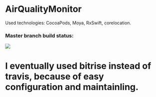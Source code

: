 # AirQualityMonitor

Used technologies: CocoaPods, Moya, RxSwift, corelocation.

### Master branch build status:
![](https://travis-ci.org/klotor13/AirQualityMonitor.svg?branch=master)

# I eventually used bitrise instead of travis, because of easy configuration and maintainling.
